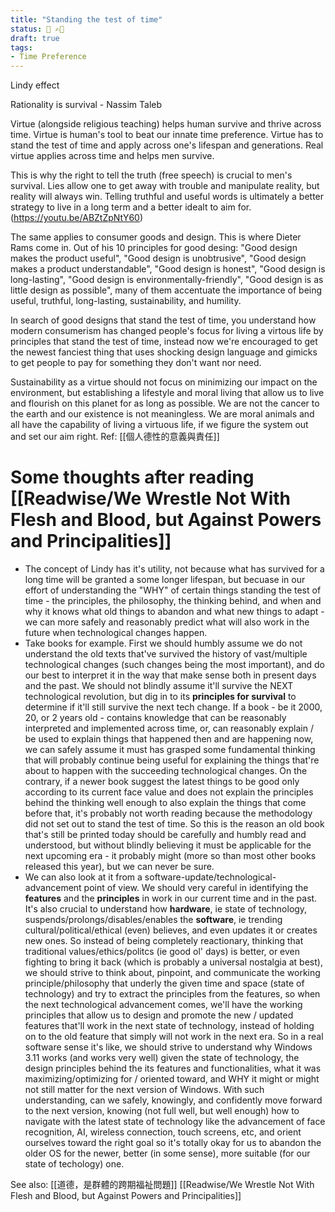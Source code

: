 ```yaml
---
title: "Standing the test of time"
status: 🌿 ✍🏼 
draft: true
tags:
- Time Preference
---
```

Lindy effect

Rationality is survival - Nassim Taleb

Virtue (alongside religious teaching) helps human survive and thrive across time. Virtue is human's tool to beat our innate time preference. Virtue has to stand the test of time and apply across one's lifespan and generations. Real virtue applies across time and helps men survive.

This is why the right to tell the truth (free speech) is crucial to men's survival. Lies allow one to get away with trouble and manipulate reality, but reality will always win. Telling truthful and useful words is ultimately a better strategy to live in a long term and a better idealt to aim for.
(https://youtu.be/ABZtZpNtY60)

The same applies to consumer goods and design. This is where Dieter Rams come in.
Out of his 10 principles for good desing: "Good design makes the product useful", "Good design is unobtrusive", "Good design makes a product understandable", "Good design is honest", "Good design is long-lasting", "Good design is environmentally-friendly", "Good design is as little design as possible", many of them accentuate the importance of being useful, truthful, long-lasting, sustainability, and humility. 

In search of good designs that stand the test of time, you understand how modern consumerism has changed people's focus for living a virtous life by principles that stand the test of time, instead now we're encouraged to get the newest fanciest thing that uses shocking design language and gimicks to get people to pay for something they don't want nor need.

Sustainability as a virtue should not focus on minimizing our impact on the environment, but establishing a lifestyle and moral living that allow us to live and flourish on this planet for as long as possible. We are not the cancer to the earth and our existence is not meaningless. We are moral animals and all have the capability of living a virtuous life, if we figure the system out and set our aim right.
Ref: [[個人德性的意義與責任]]



# Some thoughts after reading [[Readwise/We Wrestle Not With Flesh and Blood, but Against Powers and Principalities]]

- The concept of Lindy has it's utility, not because what has survived for a long time will be granted a some longer lifespan, but becuase in our effort of understanding the "WHY" of certain things standing the test of time - the principles, the philosophy, the thinking behind, and when and why it knows what old things to abandon and what new things to adapt - we can more safely and reasonably predict what will also work in the future when technological changes happen.
- Take books for example. 
  First we should humbly assume we do not understand the old texts that've survived the history of vast/multiple technological changes (such changes being the most important), and do our best to interpret it in the way that make sense both in present days and the past. We should not blindly assume it'll survive the NEXT technological revolution, but dig in to its **principles for survival** to determine if it'll still survive the next tech change. 
  If a book - be it 2000, 20, or 2 years old - contains knowledge that can be reasonably interpreted and implemented across time, or, can reasonably explain / be used to explain things that happened then and are happening now, we can safely assume it must has grasped some fundamental thinking that will probably continue being useful for explaining the things that're about to happen with the succeeding technological changes. On the contrary, if a newer book suggest the latest things to be good only according to its current face value and does not explain the principles behind the thinking well enough to also explain the things that come before that, it's probably not worth reading because the methodology did not set out to stand the test of time.
  So this is the reason an old book that's still be printed today should be carefully and humbly read and understood, but without blindly believing it must be applicable for the next upcoming era - it probably might (more so than most other books released this year), but we can never be sure.
- We can also look at it from a software-update/technological-advancement point of view. 
  We should very careful in identifying the **features** and the **principles** in work in our current time and in the past. It's also crucial to understand how **hardware**, ie state of technology, suspends/prolongs/disables/enables the **software**, ie trending cultural/political/ethical (even) believes, and even updates it or creates new ones.
  So instead of being completely reactionary, thinking that traditional values/ethics/politcs (ie good ol' days) is better, or even fighting to bring it back (which is probably a universal nostalgia at best), we should strive to think about, pinpoint, and communicate the working principle/philosophy that underly the given time and space (state of technology) and try to extract the principles from the features, so when the next technological advancement comes, we'll have the working principles that allow us to design and promote the new / updated features that'll work in the next state of technology, instead of holding on to the old feature that simply will not work in the next era.
  So in a real software sense it's like, we should strive to understand why Windows 3.11 works (and works very well) given the state of technology, the design principles behind the its features and functionalities, what it was maximizing/optimizing for / oriented toward, and WHY it might or might not still matter for the next version of Windows. With such understanding, can we safely, knowingly, and confidently move forward to the next version, knowing (not full well, but well enough) how to navigate with the latest state of technology like the advancement of face recognition, AI, wireless connection, touch screens, etc, and orient ourselves toward the right goal so it's totally okay for us to abandon the older OS for the newer, better (in some sense), more suitable (for our state of techology) one.

See also: 
[[道德，是群體的跨期福祉問題]]
[[Readwise/We Wrestle Not With Flesh and Blood, but Against Powers and Principalities]]